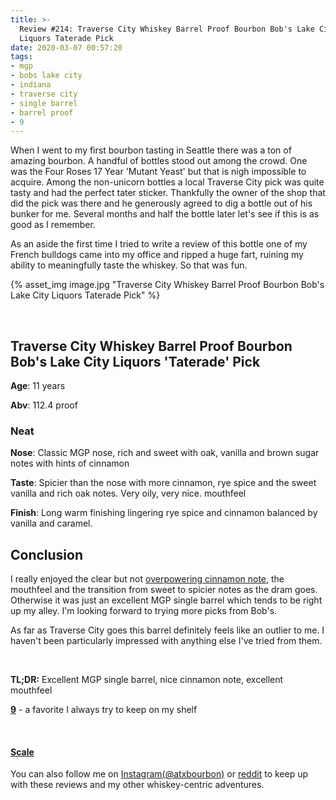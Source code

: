 ```yaml
---
title: >-
  Review #214: Traverse City Whiskey Barrel Proof Bourbon Bob's Lake City
  Liquors Taterade Pick
date: 2020-03-07 00:57:20
tags:
- mgp
- bobs lake city
- indiana
- traverse city
- single barrel
- barrel proof
- 9
---
```


When I went to my first bourbon tasting in Seattle there was a ton of amazing bourbon. A handful of bottles stood out among the crowd. One was the Four Roses 17 Year 'Mutant Yeast' but that is nigh impossible to acquire. Among the non-unicorn bottles a local Traverse City pick was quite tasty and had the perfect tater sticker. Thankfully the owner of the shop that did the pick was there and he generously agreed to dig a bottle out of his bunker for me. Several months and half the bottle later let's see if this is as good as I remember.

As an aside the first time I tried to write a review of this bottle one of my French bulldogs came into my office and ripped a huge fart, ruining my ability to meaningfully taste the whiskey. So that was fun.

{% asset_img image.jpg "Traverse City Whiskey Barrel Proof Bourbon Bob's Lake City Liquors Taterade Pick" %}

&nbsp;

## Traverse City Whiskey Barrel Proof Bourbon Bob's Lake City Liquors 'Taterade' Pick
**Age**: 11 years

**Abv**: 112.4 proof

### Neat
**Nose**: Classic MGP nose, rich and sweet with oak, vanilla and brown sugar notes with hints of cinnamon

**Taste**: Spicier than the nose with more cinnamon, rye spice and the sweet vanilla and rich oak notes. Very oily, very nice. mouthfeel

**Finish**: Long warm finishing lingering rye spice and cinnamon balanced by vanilla and caramel.

## Conclusion

I really enjoyed the clear but not [overpowering cinnamon note](https://atxbourbon.com/2019/04/11/Review-105-Wathen-s-Barrel-Proof-Oak-Liquor-Cabinet-Pick/), the mouthfeel and the transition from sweet to spicier notes as the dram goes. Otherwise it was just an excellent MGP single barrel which tends to be right up my alley. I'm looking forward to trying more picks from Bob's.

As far as Traverse City goes this barrel definitely feels like an outlier to me. I haven't been particularly impressed with anything else I've tried from them.

&nbsp;

**TL;DR:** Excellent MGP single barrel, nice cinnamon note, excellent mouthfeel


[**9**](https://atxbourbon.com/tags/9/) - a favorite I always try to keep on my shelf

&nbsp;

#### [Scale](http://atxbourbon.com/Scale/)

You can also follow me on [Instagram(@atxbourbon)](https://www.instagram.com/atxbourbon/) or [reddit](https://www.reddit.com/r/atxbourbon/) to keep up with these reviews and my other whiskey-centric adventures.

